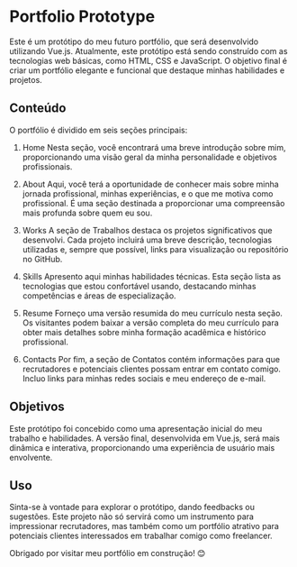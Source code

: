 # Portfolio Prototype

Este é um protótipo do meu futuro portfólio, que será desenvolvido utilizando Vue.js. Atualmente, este protótipo está sendo construído com as tecnologias web básicas, como HTML, CSS e JavaScript. O objetivo final é criar um portfólio elegante e funcional que destaque minhas habilidades e projetos.

## Conteúdo

O portfólio é dividido em seis seções principais:

1. Home
Nesta seção, você encontrará uma breve introdução sobre mim, proporcionando uma visão geral da minha personalidade e objetivos profissionais.

2. About
Aqui, você terá a oportunidade de conhecer mais sobre minha jornada profissional, minhas experiências, e o que me motiva como profissional. É uma seção destinada a proporcionar uma compreensão mais profunda sobre quem eu sou.

3. Works
A seção de Trabalhos destaca os projetos significativos que desenvolvi. Cada projeto incluirá uma breve descrição, tecnologias utilizadas e, sempre que possível, links para visualização ou repositório no GitHub.

4. Skills
Apresento aqui minhas habilidades técnicas. Esta seção lista as tecnologias que estou confortável usando, destacando minhas competências e áreas de especialização.

5. Resume
Forneço uma versão resumida do meu currículo nesta seção. Os visitantes podem baixar a versão completa do meu currículo para obter mais detalhes sobre minha formação acadêmica e histórico profissional.

6. Contacts
Por fim, a seção de Contatos contém informações para que recrutadores e potenciais clientes possam entrar em contato comigo. Incluo links para minhas redes sociais e meu endereço de e-mail.

## Objetivos

Este protótipo foi concebido como uma apresentação inicial do meu trabalho e habilidades. A versão final, desenvolvida em Vue.js, será mais dinâmica e interativa, proporcionando uma experiência de usuário mais envolvente.

## Uso

Sinta-se à vontade para explorar o protótipo, dando feedbacks ou sugestões. Este projeto não só servirá como um instrumento para impressionar recrutadores, mas também como um portfólio atrativo para potenciais clientes interessados em trabalhar comigo como freelancer.

Obrigado por visitar meu portfólio em construção! 😊
